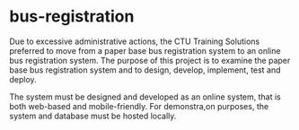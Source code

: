 # bus-registration
Due to excessive administrative actions, the CTU Training Solutions preferred to move from  a paper base bus registration system to an online bus registration system.  The purpose of this project is to examine the paper base bus registration system and to design, develop, implement, test and deploy.

The system must be designed and developed as an online system, that is both web-based and 
mobile-friendly. For demonstra,on purposes, the system and database must be hosted locally.

